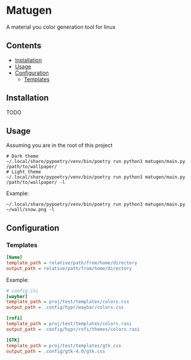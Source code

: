 # Matugen
A material you color generation tool for linux

## Contents
- [Installation](installation)
- [Usage](usage)
- [Configuration](configuration)
  - [Templates](templates)

## Installation
TODO

## Usage
Assuming you are in the root of this project
```shell
# Dark theme
~/.local/share/pypoetry/venv/bin/poetry run python3 matugen/main.py /path/to/wallpaper/
# Light theme
~/.local/share/pypoetry/venv/bin/poetry run python3 matugen/main.py /path/to/wallpaper/ -l
```
Example:
```shell
~/.local/share/pypoetry/venv/bin/poetry run python3 matugen/main.py ~/wall/snow.png -l
```

## Configuration

### Templates

```ini
[Name]
template_path = relative/path/from/home/directory
output_path = relative/path/from/home/directory
```
Example:
```ini
# config.ini
[waybar]
template_path = proj/test/templates/colors.css
output_path = .config/hypr/waybar/colors.css

[rofi]
template_path = proj/test/templates/colors.rasi
output_path = .config/hypr/rofi/themes/colors.rasi

[GTK]
template_path = proj/test/templates/gtk.css
output_path = .config/gtk-4.0/gtk.css
```
